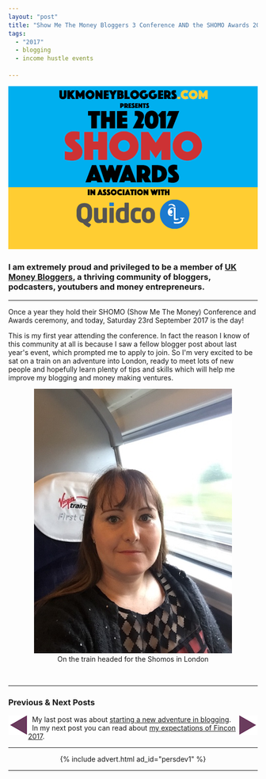 ```yaml
---
layout: "post"
title: "Show Me The Money Bloggers 3 Conference AND the SHOMO Awards 2017!"
tags:
  - "2017"
  - blogging
  - income hustle events

---
```

![Show Me The Money Bloggers 3 Conference and the SHOMO Awards 2017 logo](/i/shomos2017.png)

### I am extremely proud and privileged to be a member of <a href="https://ukmoneybloggers.com" target="_blank">UK Money Bloggers</a>, a thriving community of bloggers, podcasters, youtubers and money entrepreneurs.

***  

Once a year they hold their SHOMO (Show Me The Money) Conference and Awards ceremony, and today, Saturday 23rd September 2017 is the day!

This is my first year attending the conference. In fact the reason I know of this community at all is because I saw a fellow blogger post about last year's event, which prompted me to apply to join. So I'm very excited to be sat on a train on an adventure into London, ready to meet lots of new people and hopefully learn plenty of tips and skills which will help me improve my blogging and money making ventures.

<center>
<figure>
    <img src='/i/show-me-the-money-conference.jpg' alt='Show Me The Money Conference - Corinna on train to London'>
    <figcaption>On the train headed for the Shomos in London</figcaption>
</figure>
</center>
<br>

***

### Previous & Next Posts

<a href="/posts/Starting-New-Adventure.html" style="float: left"><img src='/i/backward.png' alt='backward arrow for previous post' /></a> &nbsp;
<a href="/posts/Dallas-2017-Fincon.html" style="float: right"><img src='/i/forward.png' alt='forward arrow for next post' /></a>
My last post was about [starting a new adventure in blogging](/posts/Starting-New-Adventure.html).<br>
&nbsp;&nbsp;In my next post you can read about [my expectations of Fincon 2017](/posts/Dallas-2017-Fincon.html).

***

<!-- START ADVERTISER: Personal Dev ad 1 -->
<center>
{% include advert.html ad_id="persdev1" %}
</center>
<!-- END ADVERTISER: Personal Dev 1 -->

***
